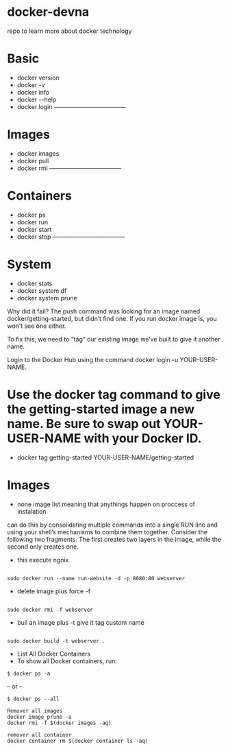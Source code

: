 # docker-devna
repo to learn more about docker technology 

# Basic
- docker version
- docker -v
- docker info
- docker --help
- docker login
————————————
# Images
- docker images
- docker pull
- docker rmi
————————————
# Containers
- docker ps
- docker run
- docker start
- docker stop
————————————
# System
- docker stats
- docker system df
- docker system prune


Why did it fail? The push command was looking for an image named docker/getting-started, but didn’t find one. If you run docker image ls, you won’t see one either.

To fix this, we need to “tag” our existing image we’ve built to give it another name.

Login to the Docker Hub using the command docker login -u YOUR-USER-NAME.

# Use the docker tag command to give the getting-started image a new name. Be sure to swap out YOUR-USER-NAME with your Docker ID.
- docker tag getting-started YOUR-USER-NAME/getting-started

# Images

- none image list meaning that anythings happen on proccess of instalation 

can do this by consolidating multiple commands into a single RUN line and using your shell’s mechanisms to combine them together. Consider the following two fragments. The first creates two layers in the image, while the second only creates one.

- this execute ngnix
```

sudo docker run --name run-website -d -p 8080:80 webserver 

```
-  delete image plus force -f
``` 

sudo docker rmi -f webserver
```
- buil an image plus -t give it tag custom name
```

sudo docker build -t webserver .

```

- List All Docker Containers
- To show all Docker containers, run:

```
$ docker ps -a
```
– or –
```
$ docker ps --all
```

```
Remover all images
docker image prune -a
docker rmi -f $(docker images -aq)

remover all container
docker container rm $(docker container ls -aq)
```
